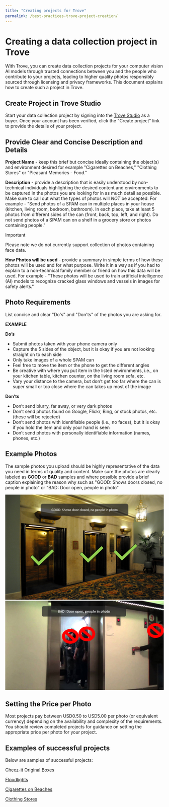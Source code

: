 ```yaml
---
title: "Creating projects for Trove"
permalink: /best-practices-trove-project-creation/
---
```

# Creating a data collection project in Trove

With Trove, you can create data collection projects for your computer vision AI models through trusted connections between you and the people who contribute to your projects, leading to higher quality photos responsibly sourced through licensing and privacy frameworks. This document explains how to create such a project in Trove.

## Create Project in Trove Studio

Start your data collection project by signing into the [Trove Studio](https://trove-studio.microsoft.com/) as a buyer.  Once your account has been verified, click the "Create project" link to provide the details of your project.

## Provide Clear and Concise Description and Details

**Project Name** - keep this brief but concise ideally containing the object(s) and environment desired for example "Cigarettes on Beaches," "Clothing Stores" or "Pleasant Memories - Food."

**Description** - provide a description that is easily understood by non-technical individuals highlighting the desired content and environments to be captured in the photos you are looking for in as much detail as possible.  Make sure to call out what the types of photos will _NOT_ be accepted.  For example - "Send photos of a SPAM can in multiple places in your house (kitchen, living room, bedroom, bathroom). In each place, take at least 5 photos from different sides of the can (front, back, top, left, and right).  Do not send photos of a SPAM can on a shelf in a grocery store or photos containing people." 

> [!IMPORTANT] 
> Please note we do not currently support collection of photos containing face data.

**How Photos will be used** - provide a summary in simple terms of how these photos will be used and for what purpose.  Write it in a way as if you had to explain to a non-technical family member or friend on how this data will be used.  For example - "These photos will be used to train artificial intelligence (AI) models to recognize cracked glass windows and vessels in images for safety alerts."


## Photo Requirements
List concise and clear "Do's" and "Don'ts" of the photos you are asking for.  

**EXAMPLE**

**Do’s**
- Submit photos taken with your phone camera only
- Capture the 5 sides of the object, but it is okay if you are not looking straight on to each side
- Only take images of a whole SPAM can
- Feel free to move the item or the phone to get the different angles
- Be creative with where you put item in the listed environments, i.e., on your kitchen table, kitchen counter, on the living room sofa, etc.
- Vary your distance to the camera, but don’t get too far where the can is super small or too close where the can takes up most of the image

**Don’ts**
- Don’t send blurry, far away, or very dark photos
- Don’t send photos found on Google, Flickr, Bing, or stock photos, etc. (these will be rejected)
- Don’t send photos with identifiable people (i.e., no faces), but it is okay if you hold the item and only your hand is seen
- Don’t send photos with personally identifiable information (names, phones, etc.)

## Example Photos

The sample photos you upload should be highly representative of the data you need in terms of quality and content.  Make sure the photos are clearly labeled as **GOOD** or **BAD** samples and where possible provide a brief caption explaining the reason why such as "GOOD: Shows doors closed, no people in photo" or "BAD: Door open, people in photo"

![](/Buyer-Sample-Good-1.png)![](/Buyer-Sample-Bad-1.png)

## Setting the Price per Photo

Most projects pay between USD0.50 to USD5.00 per photo (or equivalent currency) depending on the availability and complexity of the requirements.  You should review completed projects for guidance on setting the appropriate price per photo for your project.

## Examples of successful projects

Below are samples of successful projects:

[Cheez-it Original Boxes](https://trove.microsoft.com/projects/d8915d9c779a431086b94577a7c56603)

[Floodlights](https://trove.microsoft.com/projects/ff8bc0a33b5c4882bf072dd4879fb989)

[Cigarettes on Beaches](https://trove.microsoft.com/projects/da7f0bc65c764a389e05ca97744c264a)

[Clothing Stores](https://trove.microsoft.com/projects/d90ae7bcfed443d8966950b0ce638354)


